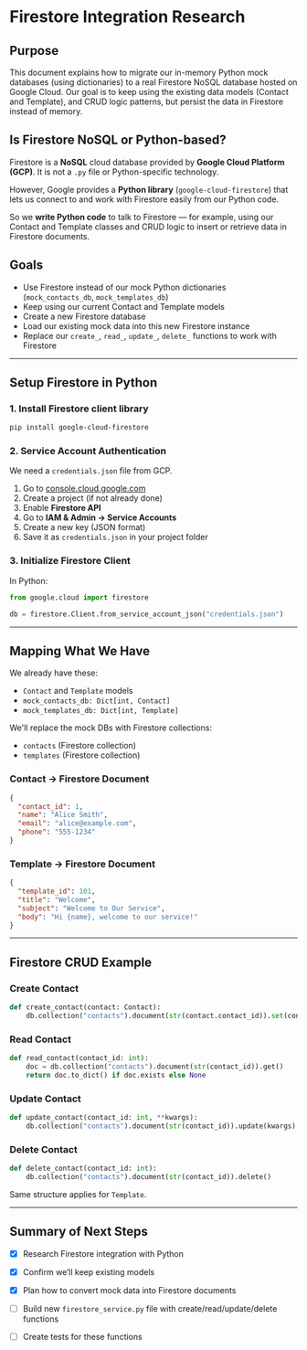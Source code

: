 # Firestore Integration Research

## Purpose

This document explains how to migrate our in-memory Python mock databases (using dictionaries) to a real Firestore NoSQL database hosted on Google Cloud. Our goal is to keep using the existing data models (Contact and Template), and CRUD logic patterns, but persist the data in Firestore instead of memory.

## Is Firestore NoSQL or Python-based?

Firestore is a **NoSQL** cloud database provided by **Google Cloud Platform (GCP)**. It is not a `.py` file or Python-specific technology.

However, Google provides a **Python library** (`google-cloud-firestore`) that lets us connect to and work with Firestore easily from our Python code.

So we **write Python code** to talk to Firestore — for example, using our Contact and Template classes and CRUD logic to insert or retrieve data in Firestore documents.

## Goals

- Use Firestore instead of our mock Python dictionaries (`mock_contacts_db`, `mock_templates_db`)
- Keep using our current Contact and Template models
- Create a new Firestore database
- Load our existing mock data into this new Firestore instance
- Replace our `create_`, `read_`, `update_`, `delete_` functions to work with Firestore

---

##  Setup Firestore in Python

### 1. Install Firestore client library

```bash
pip install google-cloud-firestore
```

### 2. Service Account Authentication

We need a `credentials.json` file from GCP.

1. Go to [console.cloud.google.com](https://console.cloud.google.com)
2. Create a project (if not already done)
3. Enable **Firestore API**
4. Go to **IAM & Admin → Service Accounts**
5. Create a new key (JSON format)
6. Save it as `credentials.json` in your project folder

### 3. Initialize Firestore Client

In Python:

```python
from google.cloud import firestore

db = firestore.Client.from_service_account_json("credentials.json")
```

---

## Mapping What We Have

We already have these:

- `Contact` and `Template` models
- `mock_contacts_db: Dict[int, Contact]`
- `mock_templates_db: Dict[int, Template]`

We'll replace the mock DBs with Firestore collections:

- `contacts` (Firestore collection)
- `templates` (Firestore collection)

### Contact → Firestore Document

```json
{
  "contact_id": 1,
  "name": "Alice Smith",
  "email": "alice@example.com",
  "phone": "555-1234"
}
```

### Template → Firestore Document

```json
{
  "template_id": 101,
  "title": "Welcome",
  "subject": "Welcome to Our Service",
  "body": "Hi {name}, welcome to our service!"
}
```

---

## Firestore CRUD Example

### Create Contact

```python
def create_contact(contact: Contact):
    db.collection("contacts").document(str(contact.contact_id)).set(contact.to_dict())
```

### Read Contact

```python
def read_contact(contact_id: int):
    doc = db.collection("contacts").document(str(contact_id)).get()
    return doc.to_dict() if doc.exists else None
```

### Update Contact

```python
def update_contact(contact_id: int, **kwargs):
    db.collection("contacts").document(str(contact_id)).update(kwargs)
```

### Delete Contact

```python
def delete_contact(contact_id: int):
    db.collection("contacts").document(str(contact_id)).delete()
```

Same structure applies for `Template`.

---


## Summary of Next Steps

- [x] Research Firestore integration with Python
- [x] Confirm we’ll keep existing models
- [x] Plan how to convert mock data into Firestore documents
- [ ] Build new `firestore_service.py` file with create/read/update/delete functions
- [ ] Create tests for these functions

